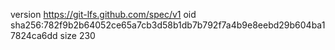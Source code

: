 version https://git-lfs.github.com/spec/v1
oid sha256:782f9b2b64052ce65a7cb3d58b1db7b792f7a4b9e8eebd29b604ba17824ca6dd
size 230
